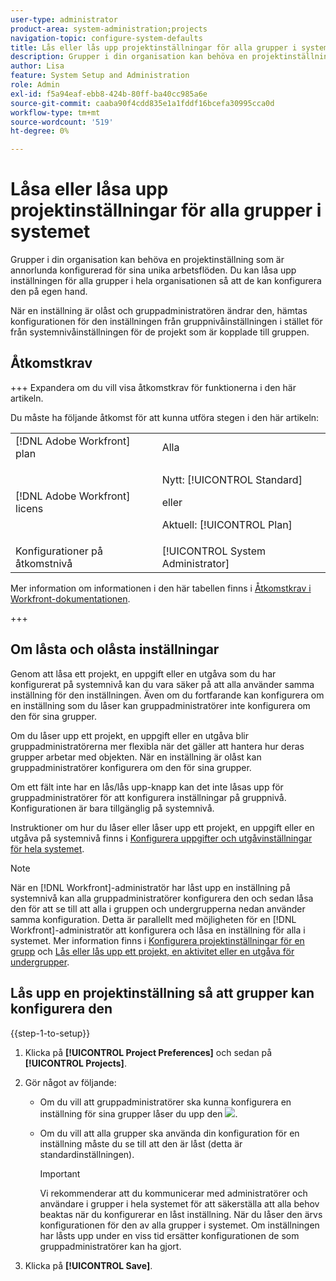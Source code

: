 ```yaml
---
user-type: administrator
product-area: system-administration;projects
navigation-topic: configure-system-defaults
title: Lås eller lås upp projektinställningar för alla grupper i systemet
description: Grupper i din organisation kan behöva en projektinställning som är annorlunda konfigurerad för sina unika arbetsflöden. Du kan låsa upp inställningen för alla grupper i hela organisationen så att de kan konfigurera den på egen hand.
author: Lisa
feature: System Setup and Administration
role: Admin
exl-id: f5a94eaf-ebb8-424b-80ff-ba40cc985a6e
source-git-commit: caaba90f4cdd835e1a1fddf16bcefa30995cca0d
workflow-type: tm+mt
source-wordcount: '519'
ht-degree: 0%

---
```


# Låsa eller låsa upp projektinställningar för alla grupper i systemet

Grupper i din organisation kan behöva en projektinställning som är annorlunda konfigurerad för sina unika arbetsflöden. Du kan låsa upp inställningen för alla grupper i hela organisationen så att de kan konfigurera den på egen hand.

När en inställning är olåst och gruppadministratören ändrar den, hämtas konfigurationen för den inställningen från gruppnivåinställningen i stället för från systemnivåinställningen för de projekt som är kopplade till gruppen.

## Åtkomstkrav

+++ Expandera om du vill visa åtkomstkrav för funktionerna i den här artikeln.

Du måste ha följande åtkomst för att kunna utföra stegen i den här artikeln:

<table style="table-layout:auto"> 
 <col> 
 <col> 
 <tbody> 
  <tr> 
   <td role="rowheader">[!DNL Adobe Workfront] plan</td> 
   <td>Alla</td> 
  </tr> 
  <tr> 
   <td role="rowheader">[!DNL Adobe Workfront] licens</td> 
   <td><p>Nytt: [!UICONTROL Standard]</p>
   eller
   <p>Aktuell: [!UICONTROL Plan]</p>
   </td> 
  </tr>
  <tr> 
   <td role="rowheader">Konfigurationer på åtkomstnivå</td>
   <td>[!UICONTROL System Administrator]</td> 
  </tr> 
 </tbody> 
</table>

Mer information om informationen i den här tabellen finns i [Åtkomstkrav i Workfront-dokumentationen](/help/quicksilver/administration-and-setup/add-users/access-levels-and-object-permissions/access-level-requirements-in-documentation.md).

+++

## Om låsta och olåsta inställningar

Genom att låsa ett projekt, en uppgift eller en utgåva som du har konfigurerat på systemnivå kan du vara säker på att alla använder samma inställning för den inställningen. Även om du fortfarande kan konfigurera om en inställning som du låser kan gruppadministratörer inte konfigurera om den för sina grupper.

Om du låser upp ett projekt, en uppgift eller en utgåva blir gruppadministratörerna mer flexibla när det gäller att hantera hur deras grupper arbetar med objekten. När en inställning är olåst kan gruppadministratörer konfigurera om den för sina grupper.

Om ett fält inte har en lås/lås upp-knapp kan det inte låsas upp för gruppadministratörer för att konfigurera inställningar på gruppnivå. Konfigurationen är bara tillgänglig på systemnivå.

Instruktioner om hur du låser eller låser upp ett projekt, en uppgift eller en utgåva på systemnivå finns i [Konfigurera uppgifter och utgåvinställningar för hela systemet](../../../administration-and-setup/set-up-workfront/configure-system-defaults/set-task-issue-preferences.md).

>[!NOTE]
>
>När en [!DNL Workfront]-administratör har låst upp en inställning på systemnivå kan alla gruppadministratörer konfigurera den och sedan låsa den för att se till att alla i gruppen och undergrupperna nedan använder samma konfiguration. Detta är parallellt med möjligheten för en [!DNL Workfront]-administratör att konfigurera och låsa en inställning för alla i systemet. Mer information finns i [Konfigurera projektinställningar för en grupp](../../../administration-and-setup/manage-groups/create-and-manage-groups/configure-project-preferences-group.md) och [Lås eller lås upp ett projekt, en aktivitet eller en utgåva för undergrupper](../../../administration-and-setup/manage-groups/create-and-manage-groups/lock-or-unlock-a-group-preference.md).

## Lås upp en projektinställning så att grupper kan konfigurera den

{{step-1-to-setup}}

1. Klicka på **[!UICONTROL Project Preferences]** och sedan på **[!UICONTROL Projects]**.

1. Gör något av följande:

   * Om du vill att gruppadministratörer ska kunna konfigurera en inställning för sina grupper låser du upp den ![](assets/unlock-toggle-button.png).
   * Om du vill att alla grupper ska använda din konfiguration för en inställning måste du se till att den är låst (detta är standardinställningen).

     >[!IMPORTANT]
     >
     >Vi rekommenderar att du kommunicerar med administratörer och användare i grupper i hela systemet för att säkerställa att alla behov beaktas när du konfigurerar en låst inställning. När du låser den ärvs konfigurationen för den av alla grupper i systemet. Om inställningen har låsts upp under en viss tid ersätter konfigurationen de som gruppadministratörer kan ha gjort.

1. Klicka på **[!UICONTROL Save]**.
